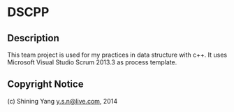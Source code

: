 DSCPP
=====

## Description

This team project is used for my practices in data structure with c++.
It uses Microsoft Visual Studio Scrum 2013.3 as process template.

## Copyright Notice

(c) Shining Yang <y.s.n@live.com>, 2014
